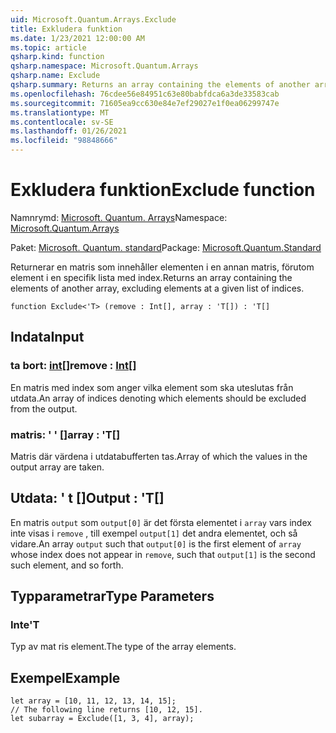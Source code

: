 ```yaml
---
uid: Microsoft.Quantum.Arrays.Exclude
title: Exkludera funktion
ms.date: 1/23/2021 12:00:00 AM
ms.topic: article
qsharp.kind: function
qsharp.namespace: Microsoft.Quantum.Arrays
qsharp.name: Exclude
qsharp.summary: Returns an array containing the elements of another array, excluding elements at a given list of indices.
ms.openlocfilehash: 76cdee56e84951c63e80babfdca6a3de33583cab
ms.sourcegitcommit: 71605ea9cc630e84e7ef29027e1f0ea06299747e
ms.translationtype: MT
ms.contentlocale: sv-SE
ms.lasthandoff: 01/26/2021
ms.locfileid: "98848666"
---
```

# <a name="exclude-function"></a><span data-ttu-id="b16fc-102">Exkludera funktion</span><span class="sxs-lookup"><span data-stu-id="b16fc-102">Exclude function</span></span>

<span data-ttu-id="b16fc-103">Namnrymd: [Microsoft. Quantum. Arrays](xref:Microsoft.Quantum.Arrays)</span><span class="sxs-lookup"><span data-stu-id="b16fc-103">Namespace: [Microsoft.Quantum.Arrays](xref:Microsoft.Quantum.Arrays)</span></span>

<span data-ttu-id="b16fc-104">Paket: [Microsoft. Quantum. standard](https://nuget.org/packages/Microsoft.Quantum.Standard)</span><span class="sxs-lookup"><span data-stu-id="b16fc-104">Package: [Microsoft.Quantum.Standard](https://nuget.org/packages/Microsoft.Quantum.Standard)</span></span>


<span data-ttu-id="b16fc-105">Returnerar en matris som innehåller elementen i en annan matris, förutom element i en specifik lista med index.</span><span class="sxs-lookup"><span data-stu-id="b16fc-105">Returns an array containing the elements of another array, excluding elements at a given list of indices.</span></span>

```qsharp
function Exclude<'T> (remove : Int[], array : 'T[]) : 'T[]
```


## <a name="input"></a><span data-ttu-id="b16fc-106">Indata</span><span class="sxs-lookup"><span data-stu-id="b16fc-106">Input</span></span>

### <a name="remove--int"></a><span data-ttu-id="b16fc-107">ta bort: [int](xref:microsoft.quantum.lang-ref.int)[]</span><span class="sxs-lookup"><span data-stu-id="b16fc-107">remove : [Int](xref:microsoft.quantum.lang-ref.int)[]</span></span>

<span data-ttu-id="b16fc-108">En matris med index som anger vilka element som ska uteslutas från utdata.</span><span class="sxs-lookup"><span data-stu-id="b16fc-108">An array of indices denoting which elements should be excluded from the output.</span></span>


### <a name="array--t"></a><span data-ttu-id="b16fc-109">matris: ' ' []</span><span class="sxs-lookup"><span data-stu-id="b16fc-109">array : 'T[]</span></span>

<span data-ttu-id="b16fc-110">Matris där värdena i utdatabufferten tas.</span><span class="sxs-lookup"><span data-stu-id="b16fc-110">Array of which the values in the output array are taken.</span></span>



## <a name="output--t"></a><span data-ttu-id="b16fc-111">Utdata: ' t []</span><span class="sxs-lookup"><span data-stu-id="b16fc-111">Output : 'T[]</span></span>

<span data-ttu-id="b16fc-112">En matris `output` som `output[0]` är det första elementet i `array` vars index inte visas i `remove` , till exempel `output[1]` det andra elementet, och så vidare.</span><span class="sxs-lookup"><span data-stu-id="b16fc-112">An array `output` such that `output[0]` is the first element of `array` whose index does not appear in `remove`, such that `output[1]` is the second such element, and so forth.</span></span>

## <a name="type-parameters"></a><span data-ttu-id="b16fc-113">Typparametrar</span><span class="sxs-lookup"><span data-stu-id="b16fc-113">Type Parameters</span></span>

### <a name="t"></a><span data-ttu-id="b16fc-114">Inte</span><span class="sxs-lookup"><span data-stu-id="b16fc-114">'T</span></span>

<span data-ttu-id="b16fc-115">Typ av mat ris element.</span><span class="sxs-lookup"><span data-stu-id="b16fc-115">The type of the array elements.</span></span>

## <a name="example"></a><span data-ttu-id="b16fc-116">Exempel</span><span class="sxs-lookup"><span data-stu-id="b16fc-116">Example</span></span>

```qsharp
let array = [10, 11, 12, 13, 14, 15];
// The following line returns [10, 12, 15].
let subarray = Exclude([1, 3, 4], array);
```
